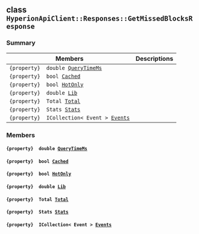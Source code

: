 ## class `HyperionApiClient::Responses::GetMissedBlocksResponse` 

### Summary

 Members                        | Descriptions                                
--------------------------------|---------------------------------------------
`{property}  double `[`QueryTimeMs`](#class_hyperion_api_client_1_1_responses_1_1_get_missed_blocks_response_1aaed05a434b4de2c0ca564fe4e3d8a2ec) | 
`{property}  bool `[`Cached`](#class_hyperion_api_client_1_1_responses_1_1_get_missed_blocks_response_1a4c2f66ac7e92baee23ff3feaedd0a069) | 
`{property}  bool `[`HotOnly`](#class_hyperion_api_client_1_1_responses_1_1_get_missed_blocks_response_1aede0d7016e2e36bf71998767504ae13f) | 
`{property}  double `[`Lib`](#class_hyperion_api_client_1_1_responses_1_1_get_missed_blocks_response_1aadde7ea54f4086c6436402e5cdfb36d8) | 
`{property}  Total `[`Total`](#class_hyperion_api_client_1_1_responses_1_1_get_missed_blocks_response_1aadea4b415425548b9fbcf43685f59cd1) | 
`{property}  Stats `[`Stats`](#class_hyperion_api_client_1_1_responses_1_1_get_missed_blocks_response_1aa8b37c5f2e3ce583bc0c31eb05daf5a5) | 
`{property}  ICollection< Event > `[`Events`](#class_hyperion_api_client_1_1_responses_1_1_get_missed_blocks_response_1a412478d3925ab844ca05801daf4f1ad1) | 

### Members

#### `{property}  double `[`QueryTimeMs`](#class_hyperion_api_client_1_1_responses_1_1_get_missed_blocks_response_1aaed05a434b4de2c0ca564fe4e3d8a2ec) 

#### `{property}  bool `[`Cached`](#class_hyperion_api_client_1_1_responses_1_1_get_missed_blocks_response_1a4c2f66ac7e92baee23ff3feaedd0a069) 

#### `{property}  bool `[`HotOnly`](#class_hyperion_api_client_1_1_responses_1_1_get_missed_blocks_response_1aede0d7016e2e36bf71998767504ae13f) 

#### `{property}  double `[`Lib`](#class_hyperion_api_client_1_1_responses_1_1_get_missed_blocks_response_1aadde7ea54f4086c6436402e5cdfb36d8) 

#### `{property}  Total `[`Total`](#class_hyperion_api_client_1_1_responses_1_1_get_missed_blocks_response_1aadea4b415425548b9fbcf43685f59cd1) 

#### `{property}  Stats `[`Stats`](#class_hyperion_api_client_1_1_responses_1_1_get_missed_blocks_response_1aa8b37c5f2e3ce583bc0c31eb05daf5a5) 

#### `{property}  ICollection< Event > `[`Events`](#class_hyperion_api_client_1_1_responses_1_1_get_missed_blocks_response_1a412478d3925ab844ca05801daf4f1ad1) 


